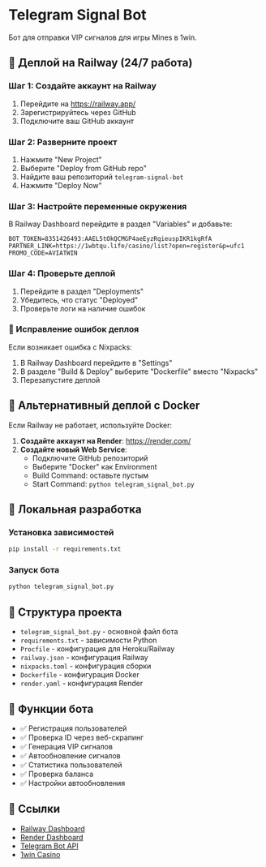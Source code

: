 # Telegram Signal Bot

Бот для отправки VIP сигналов для игры Mines в 1win.

## 🚀 Деплой на Railway (24/7 работа)

### Шаг 1: Создайте аккаунт на Railway
1. Перейдите на https://railway.app/
2. Зарегистрируйтесь через GitHub
3. Подключите ваш GitHub аккаунт

### Шаг 2: Разверните проект
1. Нажмите "New Project"
2. Выберите "Deploy from GitHub repo"
3. Найдите ваш репозиторий `telegram-signal-bot`
4. Нажмите "Deploy Now"

### Шаг 3: Настройте переменные окружения
В Railway Dashboard перейдите в раздел "Variables" и добавьте:

```
BOT_TOKEN=8351426493:AAEL5tOkQCMGP4aeEyzRqieuspIKR1kgRfA
PARTNER_LINK=https://1wbtqu.life/casino/list?open=register&p=ufc1
PROMO_CODE=AVIATWIN
```

### Шаг 4: Проверьте деплой
1. Перейдите в раздел "Deployments"
2. Убедитесь, что статус "Deployed"
3. Проверьте логи на наличие ошибок

### 🔧 Исправление ошибок деплоя

Если возникает ошибка с Nixpacks:
1. В Railway Dashboard перейдите в "Settings"
2. В разделе "Build & Deploy" выберите "Dockerfile" вместо "Nixpacks"
3. Перезапустите деплой

## 🐳 Альтернативный деплой с Docker

Если Railway не работает, используйте Docker:

1. **Создайте аккаунт на Render**: https://render.com/
2. **Создайте новый Web Service**:
   - Подключите GitHub репозиторий
   - Выберите "Docker" как Environment
   - Build Command: оставьте пустым
   - Start Command: `python telegram_signal_bot.py`

## 🔧 Локальная разработка

### Установка зависимостей
```bash
pip install -r requirements.txt
```

### Запуск бота
```bash
python telegram_signal_bot.py
```

## 📁 Структура проекта

- `telegram_signal_bot.py` - основной файл бота
- `requirements.txt` - зависимости Python
- `Procfile` - конфигурация для Heroku/Railway
- `railway.json` - конфигурация Railway
- `nixpacks.toml` - конфигурация сборки
- `Dockerfile` - конфигурация Docker
- `render.yaml` - конфигурация Render

## 🎯 Функции бота

- ✅ Регистрация пользователей
- ✅ Проверка ID через веб-скрапинг
- ✅ Генерация VIP сигналов
- ✅ Автообновление сигналов
- ✅ Статистика пользователей
- ✅ Проверка баланса
- ✅ Настройки автообновления

## 🔗 Ссылки

- [Railway Dashboard](https://railway.app/dashboard)
- [Render Dashboard](https://dashboard.render.com/)
- [Telegram Bot API](https://core.telegram.org/bots/api)
- [1win Casino](https://1wbtqu.life/casino/list?open=register&p=ufc1) 